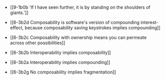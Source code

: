 - [[9-1b0b 'If I have seen further, it is by standing on the shoulders of giants.']]

- [[6-3b2d Composability is software's version of compounding interest-effect, because composability saving keystrokes implies compounding]]
- [[6-3b2c Composability with ownership means you can permeate across other possibilities]]
- [[6-3b2b Interoperability implies composability]]
- [[6-3b2a Interoperability implies compounding]]

- [[6-3b2g No composability implies fragmentation]]
